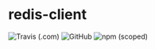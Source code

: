 # redis-client

![Travis (.com)](https://img.shields.io/travis/com/kei-g/redis-client?style=plastic)
![GitHub](https://img.shields.io/github/license/kei-g/redis-client?style=plastic)
![npm (scoped)](https://img.shields.io/npm/v/@kei-g/redis-client?style=plastic)
